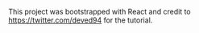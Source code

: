 This project was bootstrapped with React and credit to https://twitter.com/deved94 for the tutorial.
